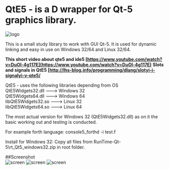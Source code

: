 # QtE5 - is a D wrapper for Qt-5 graphics library.

![logo](https://github.com/MGWL/QtE5/blob/master/ICONS/qte5.png)

This is a small study library to work with GUI Qt-5.
It is used for dynamic linking and easy in use on Windows 32/64 and Linux 32/64.

**This short video about qte5 and ide5 [https://www.youtube.com/watch?v=DuOl-4g117E](https://www.youtube.com/watch?v=DuOl-4g117E)**
**Slots and signals in QtE5 [http://lhs-blog.info/programming/dlang/slotyi-i-signalyi-v-qte5/**

QtE5 - uses the following libraries depending from OS<br>
    QtE5Widgets32.dll     --->  Windows 32<br>
    QtE5Widgets64.dll     --->  Windows 64<br>
    libQtE5Widgets32.so   --->  Linux   32<br>
    libQtE5Widgets64.so   --->  Linux   64<br>
<p>The most actual version for Windows 32 (QtE5Widgets32.dll) as on it the basic working out and testing is conducted.</p>    

For example forth language:
    console5_forthd -i test.f

Install for Windows 32:
    Copy all files from RunTime-Qt-5\rt_Qt5_windows32.zip in root folder. 
    
##Screenshot    
![screen](https://pp.vk.me/c631922/v631922885/34712/PdhAoT0u4hk.jpg)
![screen](https://pp.vk.me/c604527/v604527885/18d7e/Jjom-jl3uVQ.jpg)
![screen](https://pp.vk.me/c631825/v631825885/4252c/5xmIehp5WI0.jpg)
